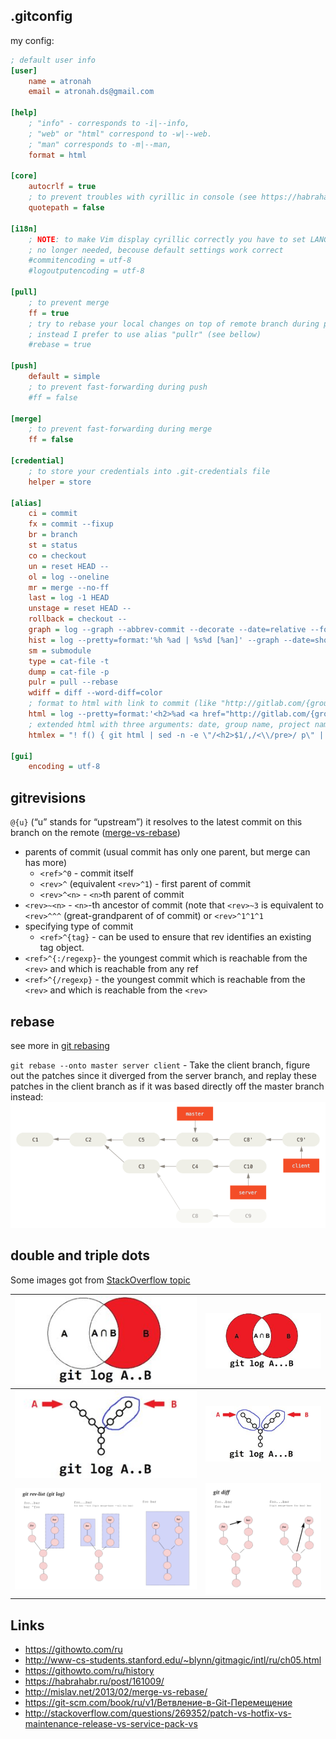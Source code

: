 .gitconfig
----------
my config:
```ini
; default user info
[user]
    name = atronah
    email = atronah.ds@gmail.com

[help]
    ; "info" - corresponds to -i|--info,
    ; "web" or "html" correspond to -w|--web.
    ; "man" corresponds to -m|--man,
    format = html

[core]
    autocrlf = true
    ; to prevent troubles with cyrillic in console (see https://habrahabr.ru/post/74839/)
    quotepath = false

[i18n]
    ; NOTE: to make Vim display cyrillic correctly you have to set LANG=ru_RU.UTF-8
    ; no longer needed, becouse default settings work correct
    #commitencoding = utf-8
    #logoutputencoding = utf-8

[pull]
    ; to prevent merge
    ff = true
    ; try to rebase your local changes on top of remote branch during pull. 
    ; instead I prefer to use alias "pullr" (see bellow)
    #rebase = true

[push]
    default = simple
    ; to prevent fast-forwarding during push
    #ff = false

[merge]
    ; to prevent fast-forwarding during merge
    ff = false

[credential]
    ; to store your credentials into .git-credentials file
    helper = store

[alias]
    ci = commit
    fx = commit --fixup
    br = branch
    st = status
    co = checkout
    un = reset HEAD --
    ol = log --oneline
    mr = merge --no-ff
    last = log -1 HEAD
    unstage = reset HEAD --
    rollback = checkout --
    graph = log --graph --abbrev-commit --decorate --date=relative --format=format:'%C(bold blue)%h%C(reset) - %C(bold green)(%ar)%C(reset) %C(white)%s%C(reset) %C(dim white)- %an%C(reset)%C(bold yellow)%d%C(reset)' --all
    hist = log --pretty=format:'%h %ad | %s%d [%an]' --graph --date=short
    sm = submodule
    type = cat-file -t
    dump = cat-file -p
    pulr = pull --rebase
	wdiff = diff --word-diff=color
    ; format to html with link to commit (like "http://gitlab.com/{group}/{project}/%H")
    html = log --pretty=format:'<h2>%ad <a href="http://gitlab.com/{group}/{project}/%H">%h</a></h2>%n<h3>%s</h3>%n<pre>%b</pre>' --date=short --author=atronah
    ; extended html with three arguments: date, group name, project name.
    htmlex = "! f() { git html | sed -n -e \"/<h2>$1/,/<\\/pre>/ p\" | sed "s/{group}/$2/g" | sed "s/{project}/$3/g" ; }; f"

[gui]
    encoding = utf-8
```


gitrevisions
------------
`@{u}` (“u” stands for “upstream”) it resolves to the latest commit on this branch on the remote ([merge-vs-rebase](http://mislav.net/2013/02/merge-vs-rebase/))
- parents of commit (usual commit has only one parent, but merge can has more)
    - `<ref>^0` - commit itself
    - `<rev>^` (equivalent `<rev>^1`) - first parent of commit 
    - `<rev>^<n>` - `<n>`th parent of commit
- `<rev>~<n>` - `<n>`-th ancestor of commit (note that `<rev>~3` is equivalent to `<rev>^^^` (great-grandparent of of commit) or `<rev>^1^1^1`
- specifying type of commit
    - `<ref>^{tag}` - can be used to ensure that rev identifies an existing tag object.
- `<ref>^{:/regexp}`- the youngest commit which is reachable from the `<rev>` and which is reachable from any ref
- `<ref>^{/regexp}` - the youngest commit which is reachable from the `<rev>` and which is reachable from the `<rev>`


rebase
------
see more in [git rebasing](https://git-scm.com/book/en/v2/Git-Branching-Rebasing)

`git rebase --onto master server client` - Take the client branch, figure out the patches since it diverged from the server branch, 
and replay these patches in the client branch as if it was based directly off the master branch instead:
![rebasing client onto master](git_images/git_rebase_client_server.png)


double and triple dots
----------------------
Some images got from [StackOverflow topic](http://stackoverflow.com/questions/462974/what-are-the-differences-between-double-dot-and-triple-dot-in-git-com)

| ![](git_images/git_log_doubledot_euler.png) | ![](git_images/git_log_tripledot_euler.png)     | 
|---------------------------------------------|-------------------------------------------------|
| ![](git_images/git_log_doubledot.png)       | ![](git_images/git_log_tripledot_branches.png)  |
| ![](git_images/git_log_rev_list.png)        | ![](git_images/git-diff-help.png)               | 

 


Links
-----
- https://githowto.com/ru
- http://www-cs-students.stanford.edu/~blynn/gitmagic/intl/ru/ch05.html
- https://githowto.com/ru/history
- https://habrahabr.ru/post/161009/
- http://mislav.net/2013/02/merge-vs-rebase/
- https://git-scm.com/book/ru/v1/Ветвление-в-Git-Перемещение
- http://stackoverflow.com/questions/269352/patch-vs-hotfix-vs-maintenance-release-vs-service-pack-vs